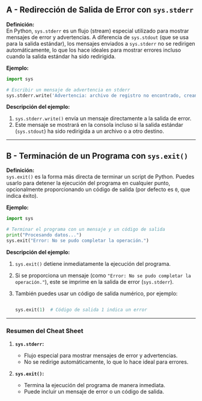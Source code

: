 ## A - Redirección de Salida de Error con `sys.stderr`

**Definición:**  
En Python, `sys.stderr` es un flujo (stream) especial utilizado para mostrar mensajes de error y advertencias. A diferencia de `sys.stdout` (que se usa para la salida estándar), los mensajes enviados a `sys.stderr` no se redirigen automáticamente, lo que los hace ideales para mostrar errores incluso cuando la salida estándar ha sido redirigida.

**Ejemplo:**

```python
import sys

# Escribir un mensaje de advertencia en stderr
sys.stderr.write('Advertencia: archivo de registro no encontrado, creando uno nuevo\n')
```

**Descripción del ejemplo:**

1.  `sys.stderr.write()` envía un mensaje directamente a la salida de error.
2.  Este mensaje se mostrará en la consola incluso si la salida estándar (`sys.stdout`) ha sido redirigida a un archivo o a otro destino.

---

## B - Terminación de un Programa con `sys.exit()`

**Definición:**  
`sys.exit()` es la forma más directa de terminar un script de Python. Puedes usarlo para detener la ejecución del programa en cualquier punto, opcionalmente proporcionando un código de salida (por defecto es `0`, que indica éxito).

**Ejemplo:**

```python
import sys

# Terminar el programa con un mensaje y un código de salida
print("Procesando datos...")
sys.exit("Error: No se pudo completar la operación.")
```

**Descripción del ejemplo:**

1.  `sys.exit()` detiene inmediatamente la ejecución del programa.
2.  Si se proporciona un mensaje (como `"Error: No se pudo completar la operación."`), este se imprime en la salida de error (`sys.stderr`).
3.  También puedes usar un código de salida numérico, por ejemplo:

    ```python

    sys.exit(1)  # Código de salida 1 indica un error
    ```

---

### Resumen del Cheat Sheet

1.  **`sys.stderr`:**

    - Flujo especial para mostrar mensajes de error y advertencias.
    - No se redirige automáticamente, lo que lo hace ideal para errores.

2.  **`sys.exit()`:**

    - Termina la ejecución del programa de manera inmediata.
    - Puede incluir un mensaje de error o un código de salida.
